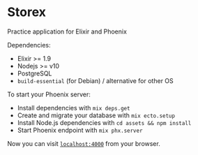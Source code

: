 # Storex
Practice application for Elixir and Phoenix

Dependencies:
  * Elixir >= 1.9
  * Nodejs >= v10
  * PostgreSQL
  * `build-essential` (for Debian) / alternative for other OS

To start your Phoenix server:

  * Install dependencies with `mix deps.get`
  * Create and migrate your database with `mix ecto.setup`
  * Install Node.js dependencies with `cd assets && npm install`
  * Start Phoenix endpoint with `mix phx.server`

Now you can visit [`localhost:4000`](http://localhost:4000) from your browser.
